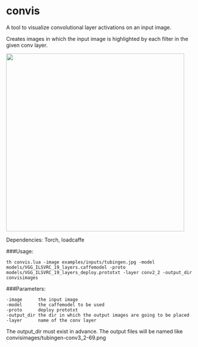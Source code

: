 # convis
A tool to visualize convolutional layer activations on an input image.  

Creates images in which the input image is highlighted by each filter in the given conv layer.

<img src="https://raw.githubusercontent.com/htoyryla/convis/master/tubingen-conv3_2-17.png" width="480">

Dependencies: Torch, loadcaffe

###Usage:

 ```th convis.lua -image examples/inputs/tubingen.jpg -model models/VGG_ILSVRC_19_layers.caffemodel -proto models/VGG_ILSVRC_19_layers_deploy.prototxt -layer conv2_2 -output_dir convisimages```
 
###Parameters:
``` 
-image      the input image
-model      the caffemodel to be used
-proto      deploy prototxt
-output_dir the dir in which the output images are going to be placed
-layer      name of the conv layer
```
The output_dir must exist in advance. The output files will be named like convisimages/tubingen-conv3_2-69.png



